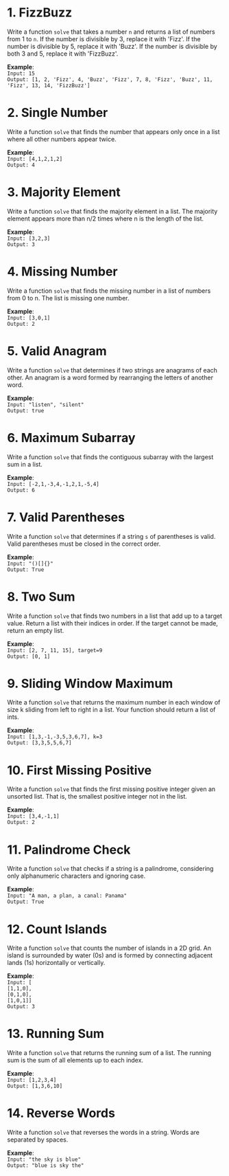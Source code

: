 # 1. FizzBuzz
Write a function `solve` that takes a number `n` and returns a list of numbers from 1 to `n`. If the number is divisible by 3, replace it with 'Fizz'. If the number is divisible by 5, replace it with 'Buzz'. If the number is divisible by both 3 and 5, replace it with 'FizzBuzz'.

**Example**:\
`Input: 15`\
`Output: [1, 2, 'Fizz', 4, 'Buzz', 'Fizz', 7, 8, 'Fizz', 'Buzz', 11, 'Fizz', 13, 14, 'FizzBuzz']`
# 2. Single Number
Write a function `solve` that finds the number that appears only once in a list where all other numbers appear twice.

**Example**:\
`Input: [4,1,2,1,2]`\
`Output: 4 `
# 3. Majority Element
Write a function `solve` that finds the majority element in a list. The majority element appears more than n/2 times where n is the length of the list.

**Example**:\
`Input: [3,2,3]`\
`Output: 3 `
# 4. Missing Number
Write a function `solve` that finds the missing number in a list of numbers from 0 to n. The list is missing one number.

**Example**:\
`Input: [3,0,1]`\
`Output: 2 `
# 5. Valid Anagram
Write a function `solve` that determines if two strings are anagrams of each other. An anagram is a word formed by rearranging the letters of another word.

**Example**:\
`Input: "listen", "silent"`\
`Output: true `
# 6. Maximum Subarray
Write a function `solve` that finds the contiguous subarray with the largest sum in a list.

**Example**:\
`Input: [-2,1,-3,4,-1,2,1,-5,4]`\
`Output: 6 `
# 7. Valid Parentheses
Write a function `solve` that determines if a string `s` of parentheses is valid. Valid parentheses must be closed in the correct order.

**Example**:\
`Input: "()[]{}"`\
`Output: True `
# 8. Two Sum
Write a function `solve` that finds two numbers in a list that add up to a target value. Return a list with their indices in order. If the target cannot be made, return an empty list.

**Example**:\
`Input: [2, 7, 11, 15], target=9`\
`Output: [0, 1] `
# 9. Sliding Window Maximum
Write a function `solve` that returns the maximum number in each window of size k sliding from left to right in a list. Your function should return a list of ints.

**Example**:\
`Input: [1,3,-1,-3,5,3,6,7], k=3`\
`Output: [3,3,5,5,6,7] `
# 10. First Missing Positive
Write a function `solve` that finds the first missing positive integer given an unsorted list. That is, the smallest positive integer not in the list.

**Example**:\
`Input: [3,4,-1,1]`\
`Output: 2 `
# 11. Palindrome Check
Write a function `solve` that checks if a string is a palindrome, considering only alphanumeric characters and ignoring case.

**Example**:\
`Input: "A man, a plan, a canal: Panama"`\
`Output: True `
# 12. Count Islands
Write a function `solve` that counts the number of islands in a 2D grid. An island is surrounded by water (0s) and is formed by connecting adjacent lands (1s) horizontally or vertically.

**Example**:\
`Input: [`\
`[1,1,0],`\
`[0,1,0],`\
`[1,0,1]]`\
`Output: 3 `
# 13. Running Sum
Write a function `solve` that returns the running sum of a list. The running sum is the sum of all elements up to each index.

**Example**:\
`Input: [1,2,3,4]`\
`Output: [1,3,6,10] `
# 14. Reverse Words
Write a function `solve` that reverses the words in a string. Words are separated by spaces.

**Example**:\
`Input: "the sky is blue"`\
`Output: "blue is sky the" `